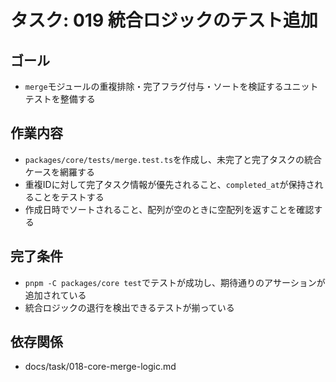 # タスク: 019 統合ロジックのテスト追加

## ゴール

- `merge`モジュールの重複排除・完了フラグ付与・ソートを検証するユニットテストを整備する

## 作業内容

- `packages/core/tests/merge.test.ts`を作成し、未完了と完了タスクの統合ケースを網羅する
- 重複IDに対して完了タスク情報が優先されること、`completed_at`が保持されることをテストする
- 作成日時でソートされること、配列が空のときに空配列を返すことを確認する

## 完了条件

- `pnpm -C packages/core test`でテストが成功し、期待通りのアサーションが追加されている
- 統合ロジックの退行を検出できるテストが揃っている

## 依存関係

- docs/task/018-core-merge-logic.md
